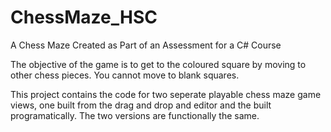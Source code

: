 # ChessMaze_HSC
A Chess Maze Created as Part of an Assessment for a C# Course

The objective of the game is to get to the coloured square by moving to other chess pieces. You cannot move to blank squares.

This project contains the code for two seperate playable chess maze game views, one built from the drag and drop and editor and the built programatically. The two versions are functionally the same.
